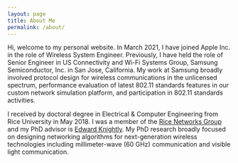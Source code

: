 ```yaml
---
layout: page
title: About Me
permalink: /about/
---
```


Hi, welcome to my personal website. In March 2021, I have joined Apple Inc. in the role of Wireless System Engineer. Previously, I have held the role of Senior Engineer in US Connectivity and Wi-Fi Systems Group, Samsung Semiconductor, Inc. in San Jose, California. My work at Samsung broadly involved protocol design for wireless communications in the unlicensed spectrum, performance evaluation of latest 802.11 standards features in our custom network simulation platform, and participation in 802.11 standards activities.

I received by doctoral degree in Electrical & Computer Engineering from Rice University in May 2018. I was a member of the [Rice Networks Group][rng] and my PhD advisor is [Edward Knightly][knightly]. My PhD research broadly focused on designing networking algorithms for next-generation wireless technologies including millimeter-wave (60 GHz) communication and visible light communication. 

[rng]: http://networks.rice.edu/
[knightly]: http://knightly.rice.edu/
[nyc-dsa-profile]: https://blog.nycdatascience.com/author/sharan-naribole/
